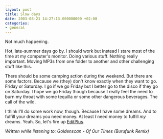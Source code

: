 ```yaml
---
layout: post
title: Slow days
date: 2003-08-21 14:27:13.000000000 +02:00
categories:
- general
---
```

Not much happening.

Hot, late-summer days go by. I should work but instead I stare most of the time at my computer's monitor. Doing various stuff. Nothing really important. Moving MP3s from one folder to another and other challenging stuff like this.

There should be some camping action during the weekend. But there are some factors. Because we (they) don't know exactly when they want to go. Friday or Saturday. I go if we go Friday but I better go to the disco if they go on Saturday. I hope we go Friday though because I really feel the need to burn my throat with some tequilla or some other dangerous beverages. The call of the wild.

I think I'll do some work now, though. Because I have some dreams. And to fulfill your dreams you need money. At least <em>I</em> need money to fulfill <em>my</em> dreams. Yeah. So, let's fire up <a href="http://www.editplus.com">EditPlus</a>.

<em>Written while listening to: Goldenscan - Of Our Times (Burufunk Remix)</em>
